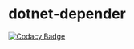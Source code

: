 # dotnet-depender
[![Codacy Badge](https://api.codacy.com/project/badge/Grade/989ca48ccc8849b28ead68300677bf29)](https://www.codacy.com/app/PartTimeLegend/dotnet-depender?utm_source=github.com&utm_medium=referral&utm_content=PartTimeLegend/dotnet-depender&utm_campaign=badger)